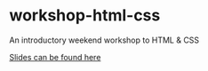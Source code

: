 # workshop-html-css
An introductory weekend workshop to HTML &amp; CSS

[Slides can be found here](https://docs.google.com/presentation/d/19hpTnLNG8hfwcV80mPMmBkUWYAmEnVDy4RYFTrgrnuU/edit)
